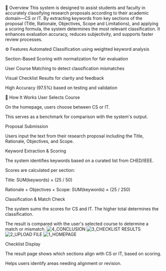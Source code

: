 📝 Overview
This system is designed to assist students and faculty in accurately classifying research proposals according to their academic domain—CS or IT. By extracting keywords from key sections of the proposal (Title, Rationale, Objectives, Scope and Limitations), and applying a scoring formula, the system determines the most relevant classification. It enhances evaluation accuracy, reduces subjectivity, and supports faster review processes.

⚙️ Features
Automated Classification using weighted keyword analysis

Section-Based Scoring with normalization for fair evaluation

User Course Matching to detect classification mismatches

Visual Checklist Results for clarity and feedback

High Accuracy (97.5%) based on testing and validation

📌 How It Works
User Selects Course

On the homepage, users choose between CS or IT.

This serves as a benchmark for comparison with the system's output.

Proposal Submission

Users input the text from their research proposal including the Title, Rationale, Objectives, and Scope.

Keyword Extraction & Scoring

The system identifies keywords based on a curated list from CHED/IEEE.

Scores are calculated per section:

Title: SUM(keywords) × (25 / 50)

Rationale + Objectives + Scope: SUM(keywords) × (25 / 250)

Classification & Match Check

The system sums the scores for CS and IT. The higher total determines the classification.

The result is compared with the user's selected course to determine a match or mismatch.
![4_CONCLUSION](https://github.com/user-attachments/assets/4eac815f-a192-4b99-8412-b0937b6353de)
![3_CHECKLIST RESULTS](https://github.com/user-attachments/assets/6d93611f-292f-4783-a671-7efe43d56f78)
![2_UPLOAD FILE](https://github.com/user-attachments/assets/728afc0b-407f-4350-bab2-3f20bb72b165)
![1_HOMEPAGE](https://github.com/user-attachments/assets/80b83d33-dd80-4802-84b1-10ae799e460b)



Checklist Display

The result page shows which sections align with CS or IT, based on scoring.

Helps users identify areas needing alignment or revision.

